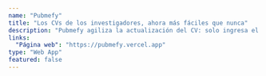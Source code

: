 ```yaml
---
name: "Pubmefy"
title: "Los CVs de los investigadores, ahora más fáciles que nunca"
description: "Pubmefy agiliza la actualización del CV: solo ingresa el PMID de tu artículo y, en segundos, obtendrás toda la información necesaria."
links:
  "Página web": "https://pubmefy.vercel.app"
type: "Web App"
featured: false
---
```

